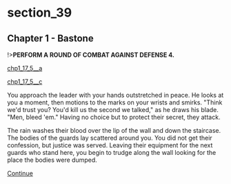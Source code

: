 
# section_39

## Chapter 1 - Bastone

!>**PERFORM A ROUND OF COMBAT AGAINST DEFENSE 4.**  

[chp1_17_5__a](../../decomp/app/src/main/res/raw/chp1_17_5__a.mp3 ':include :type=audio')

[chp1_17_5__c](../../decomp/app/src/main/res/raw/chp1_17_5__c.mp3 ':include :type=audio')

You approach the leader with your hands outstretched in peace. He looks at you a moment, then motions to the marks on your wrists and smirks. "Think we'd trust you? You'd kill us the second we talked," as he draws his blade. "Men, bleed 'em." Having no choice but to protect their secret, they attack.

The rain washes their blood over the lip of the wall and down the staircase. The bodies of the guards lay scattered around you. You did not get their confession, but justice was served. Leaving their equipment for the next guards who stand here, you begin to trudge along the wall looking for the place the bodies were dumped.

[Continue](output/chapter1/section_42.md)



